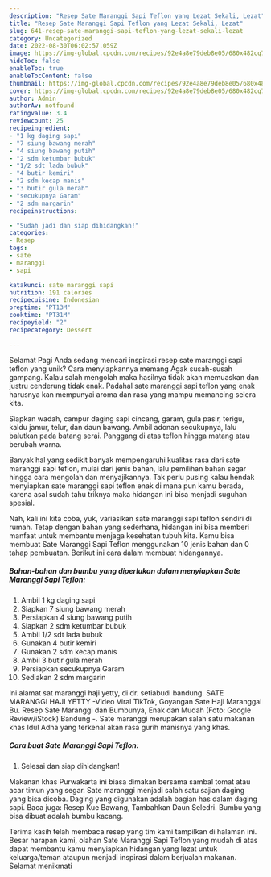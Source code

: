 ```yaml
---
description: "Resep Sate Maranggi Sapi Teflon yang Lezat Sekali, Lezat"
title: "Resep Sate Maranggi Sapi Teflon yang Lezat Sekali, Lezat"
slug: 641-resep-sate-maranggi-sapi-teflon-yang-lezat-sekali-lezat
category: Uncategorized
date: 2022-08-30T06:02:57.059Z
image: https://img-global.cpcdn.com/recipes/92e4a8e79deb8e05/680x482cq70/sate-maranggi-sapi-teflon-foto-resep-utama.jpg
hideToc: false
enableToc: true
enableTocContent: false
thumbnail: https://img-global.cpcdn.com/recipes/92e4a8e79deb8e05/680x482cq70/sate-maranggi-sapi-teflon-foto-resep-utama.jpg
cover: https://img-global.cpcdn.com/recipes/92e4a8e79deb8e05/680x482cq70/sate-maranggi-sapi-teflon-foto-resep-utama.jpg
author: Admin
authorAv: notfound
ratingvalue: 3.4
reviewcount: 25
recipeingredient:
- "1 kg daging sapi"
- "7 siung bawang merah"
- "4 siung bawang putih"
- "2 sdm ketumbar bubuk"
- "1/2 sdt lada bubuk"
- "4 butir kemiri"
- "2 sdm kecap manis"
- "3 butir gula merah"
- "secukupnya Garam"
- "2 sdm margarin"
recipeinstructions:

- "Sudah jadi dan siap dihidangkan!"
categories:
- Resep
tags:
- sate
- maranggi
- sapi

katakunci: sate maranggi sapi 
nutrition: 191 calories
recipecuisine: Indonesian
preptime: "PT13M"
cooktime: "PT31M"
recipeyield: "2"
recipecategory: Dessert

---
```



Selamat Pagi Anda sedang mencari inspirasi resep sate maranggi sapi teflon yang unik? Cara menyiapkannya memang Agak susah-susah gampang. Kalau salah mengolah maka hasilnya tidak akan memuaskan dan justru cenderung tidak enak. Padahal sate maranggi sapi teflon yang enak harusnya kan mempunyai aroma dan rasa yang mampu memancing selera kita.


Siapkan wadah, campur daging sapi cincang, garam, gula pasir, terigu, kaldu jamur, telur, dan daun bawang. Ambil adonan secukupnya, lalu balutkan pada batang serai. Panggang di atas teflon hingga matang atau berubah warna.

Banyak hal yang sedikit banyak mempengaruhi kualitas rasa dari sate maranggi sapi teflon, mulai dari jenis bahan, lalu pemilihan bahan segar hingga cara mengolah dan menyajikannya. Tak perlu pusing kalau hendak menyiapkan sate maranggi sapi teflon enak di mana pun kamu berada, karena asal sudah tahu triknya maka hidangan ini bisa menjadi suguhan spesial.


Nah, kali ini kita coba, yuk, variasikan sate maranggi sapi teflon sendiri di rumah. Tetap dengan bahan yang sederhana, hidangan ini bisa memberi manfaat untuk membantu menjaga kesehatan tubuh kita. Kamu bisa membuat Sate Maranggi Sapi Teflon menggunakan 10 jenis bahan dan 0 tahap pembuatan. Berikut ini cara dalam membuat hidangannya.

<!--inarticleads1-->

##### Bahan-bahan dan bumbu yang diperlukan dalam menyiapkan Sate Maranggi Sapi Teflon:

1. Ambil 1 kg daging sapi
1. Siapkan 7 siung bawang merah
1. Persiapkan 4 siung bawang putih
1. Siapkan 2 sdm ketumbar bubuk
1. Ambil 1/2 sdt lada bubuk
1. Gunakan 4 butir kemiri
1. Gunakan 2 sdm kecap manis
1. Ambil 3 butir gula merah
1. Persiapkan secukupnya Garam
1. Sediakan 2 sdm margarin


Ini alamat sat maranggi haji yetty, di dr. setiabudi bandung. SATE MARANGGI HAJI YETTY -Video Viral TikTok, Goyangan Sate Haji Maranggai Bu. Resep Sate Maranggi dan Bumbunya, Enak dan Mudah (Foto: Google Review/iStock) Bandung -. Sate maranggi merupakan salah satu makanan khas Idul Adha yang terkenal akan rasa gurih manisnya yang khas. 

<!--inarticleads2-->

##### Cara buat Sate Maranggi Sapi Teflon:


1. Selesai dan siap dihidangkan!

Makanan khas Purwakarta ini biasa dimakan bersama sambal tomat atau acar timun yang segar. Sate maranggi menjadi salah satu sajian daging yang bisa dicoba. Daging yang digunakan adalah bagian has dalam daging sapi. Baca juga: Resep Kue Bawang, Tambahkan Daun Seledri. Bumbu yang bisa dibuat adalah bumbu kacang. 

Terima kasih telah membaca resep yang tim kami tampilkan di halaman ini. Besar harapan kami, olahan Sate Maranggi Sapi Teflon yang mudah di atas dapat membantu kamu menyiapkan hidangan yang lezat untuk keluarga/teman ataupun menjadi inspirasi dalam berjualan makanan. Selamat menikmati
